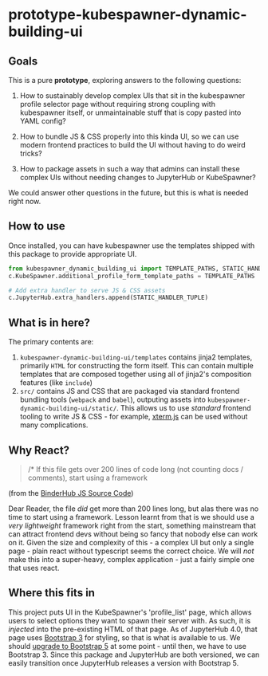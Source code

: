 # prototype-kubespawner-dynamic-building-ui

## Goals

This is a pure **prototype**, exploring answers to the following
questions:

1. How to sustainably develop complex UIs that sit in the kubespawner
   profile selector page without requiring strong coupling with kubespawner
   itself, or unmaintainable stuff that is copy pasted into YAML config?

2. How to bundle JS & CSS properly into this kinda UI, so we can use modern
   frontend practices to build the UI without having to do weird tricks?

3. How to package assets in such a way that admins can install these complex
   UIs without needing changes to JupyterHub or KubeSpawner?

We could answer other questions in the future, but this is what is needed
right now.

## How to use

Once installed, you can have kubespawner use the templates shipped
with this package to provide appropriate UI.

```python
from kubespawner_dynamic_building_ui import TEMPLATE_PATHS, STATIC_HANDLER_TUPLE
c.KubeSpawner.additional_profile_form_template_paths = TEMPLATE_PATHS

# Add extra handler to serve JS & CSS assets
c.JupyterHub.extra_handlers.append(STATIC_HANDLER_TUPLE)
```

## What is in here?

The primary contents are:

1. `kubespawner-dynamic-building-ui/templates` contains jinja2 templates, primarily
   `HTML` for constructing the form itself. This can contain multiple templates
   that are composed together using all of jinja2's composition features (like `include`)
2. `src/` contains JS and CSS that are packaged via standard frontend bundling
   tools (`webpack` and `babel`), outputing assets into `kubespawner-dynamic-building-ui/static/`.
   This allows us to use *standard* frontend tooling to write JS & CSS - for
   example, [xterm.js](http://xtermjs.org/) can be used without many complications.
   
## Why React?

> /* If this file gets over 200 lines of code long (not counting docs / comments), start using a framework

(from the [BinderHub JS Source Code](https://github.com/jupyterhub/binderhub/blob/036877ffdf0abfde7e84f3972c7d0478cf4f7cb2/binderhub/static/js/index.js#L1))

Dear Reader, the file *did* get more than 200 lines long, but alas there was no
time to start using a framework. Lesson learnt from that is we should use a
*very lightweight* framework right from the start, something mainstream that
can attract frontend devs without being so fancy that nobody else can work on
it. Given the size and complexity of this - a complex UI but only a single page -
plain react without typescript seems the correct choice. We will *not* make
this into a super-heavy, complex application - just a fairly simple one that
uses react. 

## Where this fits in

This project puts UI in the KubeSpawner's 'profile_list' page, which allows
users to select options they want to spawn their server with. As such, it
is *injected* into the pre-existing HTML of that page. As of JupyterHub 4.0,
that page uses [Bootstrap 3](https://getbootstrap.com/docs/3.3/) for styling,
so that is what is available to us. We should [upgrade to Bootstrap 5](https://github.com/jupyterhub/jupyterhub/issues/4437)
at some point - until then, we have to use Bootstrap 3. Since this package and
JupyterHub are both versioned, we can easily transition once JupyterHub releases
a version with Bootstrap 5.
